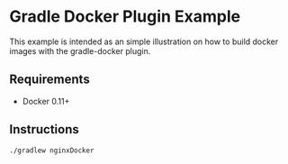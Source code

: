 # Gradle Docker Plugin Example

This example is intended as an simple illustration on how to build docker images with the gradle-docker plugin.

## Requirements
- Docker 0.11+

## Instructions

    ./gradlew nginxDocker 

